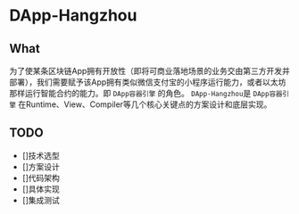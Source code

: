 # DApp-Hangzhou

## What
为了使某条区块链App拥有开放性（即将可商业落地场景的业务交由第三方开发并部署），我们需要赋予该App拥有类似微信支付宝的小程序运行能力，或者以太坊那样运行智能合约的能力。即 `DApp容器引擎` 的角色。
`DApp-Hangzhou`是 `DApp容器引擎` 在Runtime、View、Compiler等几个核心关键点的方案设计和底层实现。

## TODO
- []技术选型
- []方案设计
- []代码架构
- []具体实现
- []集成测试